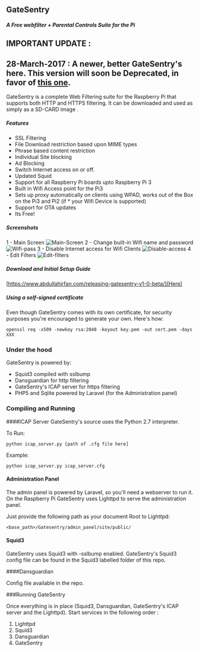 
## GateSentry
##### *A Free webfilter + Parental Controls Suite for the Pi*

## IMPORTANT UPDATE :
28-March-2017 : A newer, better GateSentry's here. This version will soon be Deprecated, in favor of [this one](http://gatesentryfilter.abdullahirfan.com/). 
---



GateSentry is a complete Web Filtering suite for the Raspberry Pi that supports both HTTP and HTTPS filtering. It can be downloaded and used as simply as a SD-CARD image .

##### Features
* SSL Filtering
* File Download restriction based upon MIME types
* Phrase based content restriction
* Individual Site blocking
* Ad Blocking
* Switch Internet access on or off.
* Updated Squid
* Support for all Raspberry Pi boards upto Raspberry Pi 3
* Built in Wifi Access point for the Pi3
* Sets up proxy automatically on clients using WPAD, works out of the Box on the Pi3 and Pi2 (if * your Wifi Device is supported)
* Support for OTA updates
* Its Free!

##### Screenshots
1  - Main Screen
![Main-Screen](http://i.imgur.com/oB5FiBL.png)
2  - Change built-in Wifi name and password
![Wifi-pass](http://i.imgur.com/sE4ev7c.png)
3 - Disable Internet access for Wifi Clients
![Disable-access](http://i.imgur.com/DNYDmrG.png)
4 - Edit Filters
![Edit-filters](http://i.imgur.com/8XyoPJs.png)

##### Download and Initial Setup Guide

[https://www.abdullahirfan.com/releasing-gatesentry-v1-0-beta/](Here)

##### Using a self-signed certificate


Even though GateSentry comes with its own certificate, for security purposes you're encouraged to generate your own. Here's how:

`openssl req -x509 -newkey rsa:2048 -keyout key.pem -out cert.pem -days XXX`


### Under the hood
GateSentry is powered by:
* Squid3 compiled with sslbump
* Dansguardian for http filtering 
* GateSentry's ICAP server for https filtering
* PHP5 and Sqlite powered by Laravel (for the Administration panel)

### Compiling and Running

####ICAP Server
GateSentry's source uses the Python 2.7 interpreter.

To Run:

`python icap_server.py [path of .cfg file here]`

Example:

`python icap_server.py icap_server.cfg`

#### Administration Panel

The admin panel is powered by Laravel, so you'll need a webserver to run it. On the Raspberry Pi  GateSentry uses Lighttpd to serve the administration panel.

Just provide the following path as your document Root to Lighttpd:

 `<base_path>/Gatesentry/admin_panel/site/public/`

#### Squid3 

 GateSentry uses Squid3 with -sslbump enabled. GateSentry's Squid3 config file can be found in the Squid3 labelled folder of this repo.

####Dansguardian

 Config file available in the repo. 

###Running GateSentry

Once everything is in place (Squid3, Dansguardian, GateSentry's ICAP server and the Lighttpd). Start services in the following order :

 1. Lighttpd
 2. Squid3
 3. Dansguardian
 4. GateSentry



